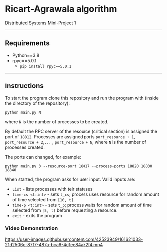# Ricart-Agrawala algorithm
Distributed Systems Mini-Project 1

---

## Requirements
* Python==3.8
* rpyc==5.0.1
  * ```pip install rpyc==5.0.1```

---

## Instructions

To start the program clone this repository and run the program with (inside the directory of the repository):

```
python main.py N
```

where ```N``` is the number of processes to be created.

By default the RPC server of the resource (critical section) is assigned the port of ```18812```. 
Processes are assigned ports ```port_resource + 1```, ```port_resource + 2```,```...``` , ```port_resource + N```,
where ```N``` is the number of processes created.

The ports can changed, for example:
```
python main.py 3 --resource-port 18817 --process-ports 18820 18830 18840
```

When started, the program asks for user input. Valid inputs are:
* ```List``` - lists processes with teir statuses
* ```time-cs <t:int>``` - sets ```t_cs```; process uses resource for random amount of time selected from ```[10, t]```.
* ```time-p <t:int>``` - sets ```t_p```; process waits for random amount of time selected from ```[5, t]``` before requesting a resource.
* ```exit``` - exits the program

### Video Demonstration


https://user-images.githubusercontent.com/42523949/161621033-21d2506c-87f7-487a-bca6-4c1ee84a52f4.mp4



